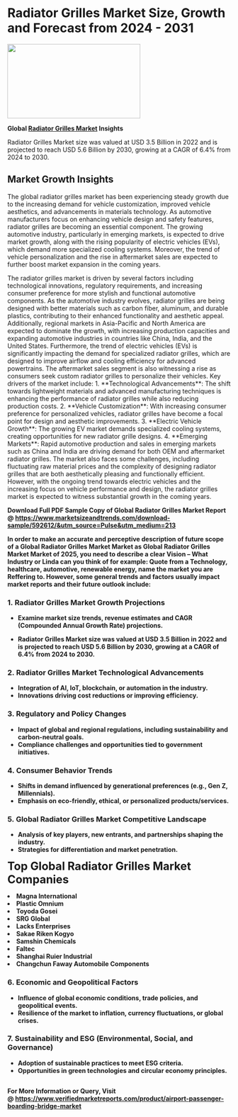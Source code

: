 <H1>Radiator Grilles Market Size, Growth and Forecast from 2024 - 2031</H1><img class="aligncenter size-medium wp-image-584254" src="https://thirdeyenews.in/wp-content/uploads/2024/09/Global-Market-Research-300x168.jpeg" alt="" width="300" height="168" /><p><strong>Global&nbsp;<a href="https://www.marketsizeandtrends.com/download-sample/592612/&amp;utm_source=Pulse&amp;utm_medium=213">Radiator Grilles Market</a> Insights</strong></p><p>Radiator Grilles Market size was valued at USD 3.5 Billion in 2022 and is projected to reach USD 5.6 Billion by 2030, growing at a CAGR of 6.4% from 2024 to 2030.</p><p><h2>Market Growth Insights</h2> <p>The global radiator grilles market has been experiencing steady growth due to the increasing demand for vehicle customization, improved vehicle aesthetics, and advancements in materials technology. As automotive manufacturers focus on enhancing vehicle design and safety features, radiator grilles are becoming an essential component. The growing automotive industry, particularly in emerging markets, is expected to drive market growth, along with the rising popularity of electric vehicles (EVs), which demand more specialized cooling systems. Moreover, the trend of vehicle personalization and the rise in aftermarket sales are expected to further boost market expansion in the coming years.</p> <p><strong></strong></p> <p>The radiator grilles market is driven by several factors including technological innovations, regulatory requirements, and increasing consumer preference for more stylish and functional automotive components. As the automotive industry evolves, radiator grilles are being designed with better materials such as carbon fiber, aluminum, and durable plastics, contributing to their enhanced functionality and aesthetic appeal. Additionally, regional markets in Asia-Pacific and North America are expected to dominate the growth, with increasing production capacities and expanding automotive industries in countries like China, India, and the United States. Furthermore, the trend of electric vehicles (EVs) is significantly impacting the demand for specialized radiator grilles, which are designed to improve airflow and cooling efficiency for advanced powertrains. The aftermarket sales segment is also witnessing a rise as consumers seek custom radiator grilles to personalize their vehicles. Key drivers of the market include: 1. **Technological Advancements**: The shift towards lightweight materials and advanced manufacturing techniques is enhancing the performance of radiator grilles while also reducing production costs. 2. **Vehicle Customization**: With increasing consumer preference for personalized vehicles, radiator grilles have become a focal point for design and aesthetic improvements. 3. **Electric Vehicle Growth**: The growing EV market demands specialized cooling systems, creating opportunities for new radiator grille designs. 4. **Emerging Markets**: Rapid automotive production and sales in emerging markets such as China and India are driving demand for both OEM and aftermarket radiator grilles. The market also faces some challenges, including fluctuating raw material prices and the complexity of designing radiator grilles that are both aesthetically pleasing and functionally efficient. However, with the ongoing trend towards electric vehicles and the increasing focus on vehicle performance and design, the radiator grilles market is expected to witness substantial growth in the coming years. <p><strong></p><p><span class=""><strong>Download Full PDF Sample Copy of Global Radiator Grilles Market Report</strong> @ <a href="https://www.marketsizeandtrends.com/download-sample/592612/&amp;utm_source=Pulse&amp;utm_medium=213" target="_blank">https://www.marketsizeandtrends.com/download-sample/592612/&amp;utm_source=Pulse&amp;utm_medium=213</a></span></p><p>In order to make an accurate and perceptive description of future scope of a Global&nbsp;Radiator Grilles Market Market as Global&nbsp;Radiator Grilles Market Market of 2025, you need to describe a clear Vision &ndash; What Industry or Linda can you think of for example: Quote from a Technology, healthcare, automotive, renewable energy, name the market you are Reffering to. However, some general trends and factors usually impact market reports and their future outlook include:</p><h3>1.&nbsp;<strong>Radiator Grilles Market Growth Projections</strong></h3><ul><li>Examine market size trends, revenue estimates and CAGR (Compounded Annual Growth Rate) projections.</li><li><p>Radiator Grilles Market size was valued at USD 3.5 Billion in 2022 and is projected to reach USD 5.6 Billion by 2030, growing at a CAGR of 6.4% from 2024 to 2030.</p></li></ul><h3>2.&nbsp;<strong>Radiator Grilles Market Technological Advancements</strong></h3><ul><li>Integration of AI, IoT, blockchain, or automation in the industry.</li><li>Innovations driving cost reductions or improving efficiency.</li></ul><h3>3.&nbsp;<strong>Regulatory and Policy Changes</strong></h3><ul><li>Impact of global and regional regulations, including sustainability and carbon-neutral goals.</li><li>Compliance challenges and opportunities tied to government initiatives.</li></ul><h3>4.&nbsp;<strong>Consumer Behavior Trends</strong></h3><ul><li>Shifts in demand influenced by generational preferences (e.g., Gen Z, Millennials).</li><li>Emphasis on eco-friendly, ethical, or personalized products/services.</li></ul><h3>5.&nbsp;<strong>Global Radiator Grilles Market Competitive Landscape</strong></h3><ul><li>Analysis of key players, new entrants, and partnerships shaping the industry.</li><li>Strategies for differentiation and market penetration.</li></ul><p data-pm-slice="1 1 []"><span style="color: inherit; font-family: inherit; font-size: 25px;">Top Global Radiator Grilles Market Companies</span></p><div class="" data-test-id=""><p><li>Magna International</li><li> Plastic Omnium</li><li> Toyoda Gosei</li><li> SRG Global</li><li> Lacks Enterprises</li><li> Sakae Riken Kogyo</li><li> Samshin Chemicals</li><li> Faltec</li><li> Shanghai Ruier Industrial</li><li> Changchun Faway Automobile Components</li></p></div><h3>6.&nbsp;<strong>Economic and Geopolitical Factors</strong></h3><ul><li>Influence of global economic conditions, trade policies, and geopolitical events.</li><li>Resilience of the market to inflation, currency fluctuations, or global crises.</li></ul><h3>7.&nbsp;<strong>Sustainability and ESG (Environmental, Social, and Governance)</strong></h3><ul><li>Adoption of sustainable practices to meet ESG criteria.</li><li>Opportunities in green technologies and circular economy principles.</li></ul><h2><strong style="font-size: 14px;">For More Information or Query, Visit @&nbsp;</strong><a style="background-color: #ffffff; font-size: 14px;" href="https://www.marketsizeandtrends.com/report/radiator-grilles-market/" target="_blank">https://www.verifiedmarketreports.com/product/airport-passenger-boarding-bridge-market</a></h2>
